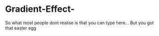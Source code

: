 # Gradient-Effect-
So what most people dont realise is that you can type here... But you got that easter egg
